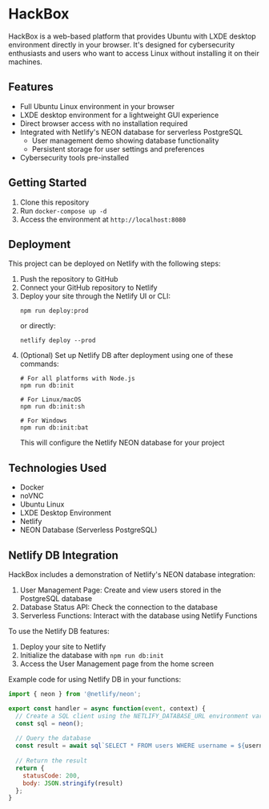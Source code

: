 # HackBox

HackBox is a web-based platform that provides Ubuntu with LXDE desktop environment directly in your browser. It's designed for cybersecurity enthusiasts and users who want to access Linux without installing it on their machines.

## Features

- Full Ubuntu Linux environment in your browser
- LXDE desktop environment for a lightweight GUI experience
- Direct browser access with no installation required
- Integrated with Netlify's NEON database for serverless PostgreSQL
  - User management demo showing database functionality
  - Persistent storage for user settings and preferences
- Cybersecurity tools pre-installed

## Getting Started

1. Clone this repository
2. Run `docker-compose up -d`
3. Access the environment at `http://localhost:8080`

## Deployment

This project can be deployed on Netlify with the following steps:

1. Push the repository to GitHub
2. Connect your GitHub repository to Netlify
3. Deploy your site through the Netlify UI or CLI:
   ```
   npm run deploy:prod
   ```
   or directly:
   ```
   netlify deploy --prod
   ```
4. (Optional) Set up Netlify DB after deployment using one of these commands:
   ```
   # For all platforms with Node.js
   npm run db:init
   
   # For Linux/macOS
   npm run db:init:sh
   
   # For Windows
   npm run db:init:bat
   ```
   This will configure the Netlify NEON database for your project

## Technologies Used

- Docker
- noVNC
- Ubuntu Linux
- LXDE Desktop Environment
- Netlify
- NEON Database (Serverless PostgreSQL)

## Netlify DB Integration

HackBox includes a demonstration of Netlify's NEON database integration:

1. User Management Page: Create and view users stored in the PostgreSQL database
2. Database Status API: Check the connection to the database
3. Serverless Functions: Interact with the database using Netlify Functions

To use the Netlify DB features:

1. Deploy your site to Netlify
2. Initialize the database with `npm run db:init`
3. Access the User Management page from the home screen

Example code for using Netlify DB in your functions:

```javascript
import { neon } from '@netlify/neon';

export const handler = async function(event, context) {
  // Create a SQL client using the NETLIFY_DATABASE_URL environment variable
  const sql = neon();
  
  // Query the database
  const result = await sql`SELECT * FROM users WHERE username = ${username}`;
  
  // Return the result
  return {
    statusCode: 200,
    body: JSON.stringify(result)
  };
}
```